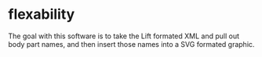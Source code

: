 # flexability
The goal with this software is to take the Lift formated XML and pull out body part names, and then insert those names into a SVG formated graphic.
